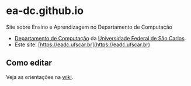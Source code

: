 
# ea-dc.github.io
Site sobre Ensino e Aprendizagem no Departamento de Computação

* [Departamento de Computação](http://www.dc.ufscar.br) da [Universidade Federal de São Carlos](http://www.ufscar.br)
* Este site: [https://eadc.ufscar.br](https://eadc.ufscar.br)


## Como editar

Veja as orientações na [wiki](https://github.com/ea-dc/ea-dc.github.io//wiki).

